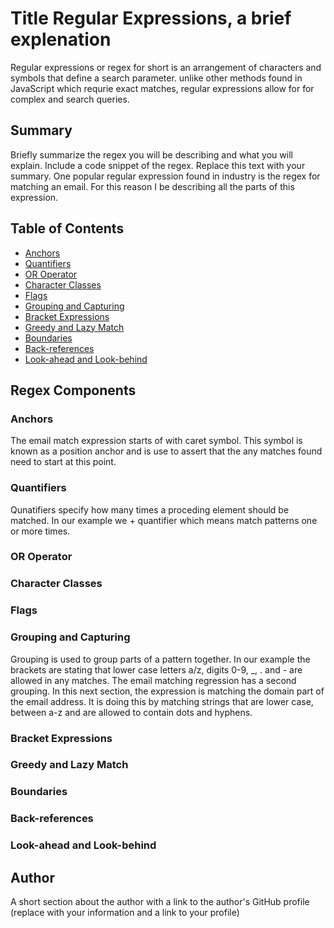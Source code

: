 # Title Regular Expressions, a brief explenation

Regular expressions or regex for short is an arrangement of characters and symbols that define a search parameter.
unlike other methods found in JavaScript which requrie exact matches, regular expressions allow for for complex and 
search queries.

## Summary

Briefly summarize the regex you will be describing and what you will explain. Include a code snippet of the regex. Replace this text with your summary.
One popular regular expression found in industry is the regex for matching an email. For this reason I be describing all the parts of this expression.
## Table of Contents

- [Anchors](#anchors)
- [Quantifiers](#quantifiers)
- [OR Operator](#or-operator)
- [Character Classes](#character-classes)
- [Flags](#flags)
- [Grouping and Capturing](#grouping-and-capturing)
- [Bracket Expressions](#bracket-expressions)
- [Greedy and Lazy Match](#greedy-and-lazy-match)
- [Boundaries](#boundaries)
- [Back-references](#back-references)
- [Look-ahead and Look-behind](#look-ahead-and-look-behind)

## Regex Components

### Anchors

The email match expression starts of with caret symbol. This symbol is known as a position anchor and is use to 
assert that the any matches found need to start at this point.
### Quantifiers
Qunatifiers specify how many times a proceding element should be matched. In our example we + quantifier which means match
patterns one or more times.

### OR Operator

### Character Classes

### Flags

### Grouping and Capturing
Grouping is used to group parts of a pattern together. In our example the brackets are stating that lower case letters
a/z, digits 0-9, _, . and - are allowed in any matches. The email matching regression has a second grouping. In this next
section, the expression is matching the domain part of the email address. It is doing this by matching strings that are 
lower case, between a-z and are allowed to contain dots and hyphens.

### Bracket Expressions

### Greedy and Lazy Match

### Boundaries

### Back-references

### Look-ahead and Look-behind

## Author

A short section about the author with a link to the author's GitHub profile (replace with your information and a link to your profile)
